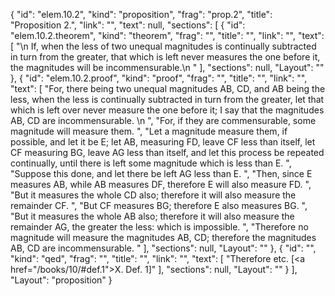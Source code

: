 {
  "id": "elem.10.2",
  "kind": "proposition",
  "frag": "prop.2",
  "title": "Proposition 2.",
  "link": "",
  "text": null,
  "sections": [
    {
      "id": "elem.10.2.theorem",
      "kind": "theorem",
      "frag": "",
      "title": "",
      "link": "",
      "text": [
        "\n       If, when the less of two unequal magnitudes is continually subtracted in turn from the greater, that which is left never measures the one before it, the magnitudes will be incommensurable.\n      "
      ],
      "sections": null,
      "Layout": ""
    },
    {
      "id": "elem.10.2.proof",
      "kind": "proof",
      "frag": "",
      "title": "",
      "link": "",
      "text": [
        "For, there being two unequal magnitudes AB, CD, and AB being the less, when the less is continually subtracted in turn from the greater, let that which is left over never measure the one before it; I say that the magnitudes AB, CD are incommensurable. \n      ",
        "For, if they are commensurable, some magnitude will measure them. ",
        "Let a magnitude measure them, if possible, and let it be E; let AB, measuring FD, leave CF less than itself, let CF measuring BG, leave AG less than itself, and let this process be repeated continually, until there is left some magnitude which is less than E. ",
        "Suppose this done, and let there be left AG less than E. ",
        "Then, since E measures AB, while AB measures DF, therefore E will also measure FD. ",
        "But it measures the whole CD also; therefore it will also measure the remainder CF. ",
        "But CF measures BG; therefore E also measures BG. ",
        "But it measures the whole AB also; therefore it will also measure the remainder AG, the greater the less: which is impossible. ",
        "Therefore no magnitude will measure the magnitudes AB, CD; therefore the magnitudes AB, CD are incommensurable. "
      ],
      "sections": null,
      "Layout": ""
    },
    {
      "id": "",
      "kind": "qed",
      "frag": "",
      "title": "",
      "link": "",
      "text": [
        "Therefore etc. [<a href=\"/books/10/#def.1\">X. Def. 1</a>]"
      ],
      "sections": null,
      "Layout": ""
    }
  ],
  "Layout": "proposition"
}
